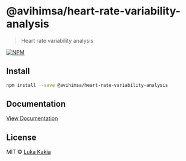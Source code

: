 # @avihimsa/heart-rate-variability-analysis

> Heart rate variability analysis


[![NPM](https://img.shields.io/npm/v/@avihimsa/heart-rate-variability-analysis.svg)](https://www.npmjs.com/package/@avihimsa/heart-rate-variability-analysis)

## Install

```bash
npm install --save @avihimsa/heart-rate-variability-analysis
```

## Documentation
[View Documentation](https://heart-rate-variability-analysis-docs.lilo.now.sh/)


## License

MIT © [Luka Kakia](https://github.com/manguluka)
